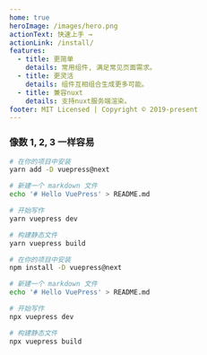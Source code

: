 ```yaml
---
home: true
heroImage: /images/hero.png
actionText: 快速上手 →
actionLink: /install/
features:
  - title: 更简单
    details: 常用组件, 满足常见页面需求。
  - title: 更灵活
    details: 组件互相组合生成更多可能。
  - title: 兼容nuxt
    details: 支持nuxt服务端渲染。
footer: MIT Licensed | Copyright © 2019-present
---
```


### 像数 1, 2, 3 一样容易

<CodeGroup>
  <CodeGroupItem title="YARN" active>

```bash
# 在你的项目中安装
yarn add -D vuepress@next

# 新建一个 markdown 文件
echo '# Hello VuePress' > README.md

# 开始写作
yarn vuepress dev

# 构建静态文件
yarn vuepress build
```

  </CodeGroupItem>

  <CodeGroupItem title="NPM">

```bash
# 在你的项目中安装
npm install -D vuepress@next

# 新建一个 markdown 文件
echo '# Hello VuePress' > README.md

# 开始写作
npx vuepress dev

# 构建静态文件
npx vuepress build
```

  </CodeGroupItem>
</CodeGroup>
